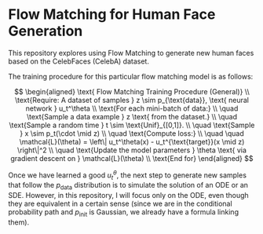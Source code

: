 # Flow Matching for Human Face Generation

This repository explores using Flow Matching to generate new human faces based on the CelebFaces (CelebA) dataset.

The training procedure for this particular flow matching model is as follows:

$$
\begin{aligned}
\text{ Flow Matching Training Procedure (General)} \\
    \text{Require: A dataset of samples } z \sim p_{\text{data}}, \text{ neural network } u_t^\theta \\
    \text{For each mini-batch of data:} \\
      \quad \text{Sample a data example } z \text{ from the dataset.} \\
      \quad \text{Sample a random time } t \sim \text{Unif}_{[0,1]}. \\
      \quad \text{Sample } x \sim p_t(\cdot \mid z) \\
      \quad \text{Compute loss:} \\
      \quad \quad \mathcal{L}(\theta) = \left\| u_t^\theta(x) - u_t^{\text{target}}(x \mid z) \right\|^2 \\
      \quad \text{Update the model parameters } \theta \text{ via gradient descent on } \mathcal{L}(\theta) \\
\text{End for}
\end{aligned}
$$

Once we have learned a good $u_t^\theta$, the next step to generate new samples that follow the $p_{\text{data}}$ distribution is to simulate the solution of an ODE or an SDE. However, in this repository, I will focus only on the ODE, even though they are equivalent in a certain sense (since we are in the conditional probability path and $p_{\text{init}}$ is Gaussian, we already have a formula linking them).

